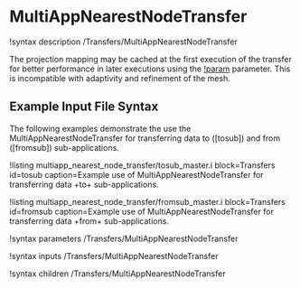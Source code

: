 # MultiAppNearestNodeTransfer

!syntax description /Transfers/MultiAppNearestNodeTransfer

The projection mapping may be cached at the first execution of the transfer for better performance in later executions using the [!param](/Transfers/MultiAppNearestNodeTransfer/fixed_meshes) parameter. This is incompatible with adaptivity and refinement of the mesh.

## Example Input File Syntax

The following examples demonstrate the use the MultiAppNearestNodeTransfer for transferring data
to ([tosub]) and from ([fromsub]) sub-applications.

!listing multiapp_nearest_node_transfer/tosub_master.i block=Transfers id=tosub caption=Example use of MultiAppNearestNodeTransfer for transferring data +to+ sub-applications.

!listing multiapp_nearest_node_transfer/fromsub_master.i block=Transfers id=fromsub caption=Example use of MultiAppNearestNodeTransfer for transferring data +from+ sub-applications.

!syntax parameters /Transfers/MultiAppNearestNodeTransfer

!syntax inputs /Transfers/MultiAppNearestNodeTransfer

!syntax children /Transfers/MultiAppNearestNodeTransfer
